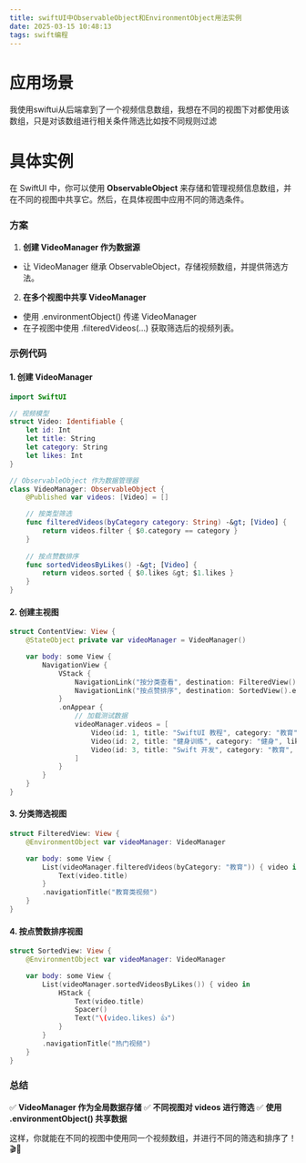 ```yaml
---
title: swiftUI中ObservableObject和EnvironmentObject用法实例
date: 2025-03-15 10:48:13
tags: swift编程
---
```


# 应用场景
我使用swiftui从后端拿到了一个视频信息数组，我想在不同的视图下对都使用该数组，只是对该数组进行相关条件筛选比如按不同规则过滤
# 具体实例
在 SwiftUI 中，你可以使用 **ObservableObject** 来存储和管理视频信息数组，并在不同的视图中共享它。然后，在具体视图中应用不同的筛选条件。



### **方案**


1. **创建 VideoManager 作为数据源**
<!--more-->
- 让 VideoManager 继承 ObservableObject，存储视频数组，并提供筛选方法。
2. **在多个视图中共享 VideoManager**

- 使用 .environmentObject() 传递 VideoManager
- 在子视图中使用 .filteredVideos(...) 获取筛选后的视频列表。


### **示例代码**


#### **1. 创建 VideoManager**


```swift
import SwiftUI

// 视频模型
struct Video: Identifiable {
    let id: Int
    let title: String
    let category: String
    let likes: Int
}

// ObservableObject 作为数据管理器
class VideoManager: ObservableObject {
    @Published var videos: [Video] = []

    // 按类型筛选
    func filteredVideos(byCategory category: String) -&gt; [Video] {
        return videos.filter { $0.category == category }
    }
    
    // 按点赞数排序
    func sortedVideosByLikes() -&gt; [Video] {
        return videos.sorted { $0.likes &gt; $1.likes }
    }
}
```



#### **2. 创建主视图**


```swift
struct ContentView: View {
    @StateObject private var videoManager = VideoManager()

    var body: some View {
        NavigationView {
            VStack {
                NavigationLink("按分类查看", destination: FilteredView().environmentObject(videoManager))
                NavigationLink("按点赞排序", destination: SortedView().environmentObject(videoManager))
            }
            .onAppear {
                // 加载测试数据
                videoManager.videos = [
                    Video(id: 1, title: "SwiftUI 教程", category: "教育", likes: 100),
                    Video(id: 2, title: "健身训练", category: "健身", likes: 50),
                    Video(id: 3, title: "Swift 开发", category: "教育", likes: 200)
                ]
            }
        }
    }
}
```



#### **3. 分类筛选视图**


```swift
struct FilteredView: View {
    @EnvironmentObject var videoManager: VideoManager

    var body: some View {
        List(videoManager.filteredVideos(byCategory: "教育")) { video in
            Text(video.title)
        }
        .navigationTitle("教育类视频")
    }
}
```



#### **4. 按点赞数排序视图**


```swift
struct SortedView: View {
    @EnvironmentObject var videoManager: VideoManager

    var body: some View {
        List(videoManager.sortedVideosByLikes()) { video in
            HStack {
                Text(video.title)
                Spacer()
                Text("\(video.likes) 👍")
            }
        }
        .navigationTitle("热门视频")
    }
}
```



### **总结**


✅ **VideoManager 作为全局数据存储**
✅ **不同视图对 videos 进行筛选**
✅ **使用 .environmentObject() 共享数据**


这样，你就能在不同的视图中使用同一个视频数组，并进行不同的筛选和排序了！ 🎬🚀